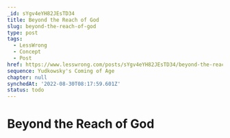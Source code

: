 ```yaml
---
_id: sYgv4eYH82JEsTD34
title: Beyond the Reach of God
slug: beyond-the-reach-of-god
type: post
tags:
  - LessWrong
  - Concept
  - Post
href: https://www.lesswrong.com/posts/sYgv4eYH82JEsTD34/beyond-the-reach-of-god
sequence: Yudkowsky's Coming of Age
chapter: null
synchedAt: '2022-08-30T08:17:59.601Z'
status: todo
---
```


# Beyond the Reach of God
